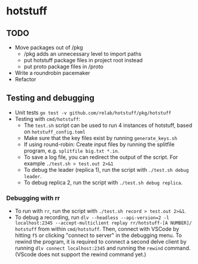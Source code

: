 # hotstuff

## TODO

* Move packages out of /pkg
  * /pkg adds an unnecessary level to import paths
  * put hotstuff package files in project root instead
  * put proto package files in /proto
* Write a roundrobin pacemaker
* Refactor

## Testing and debugging

* Unit tests `go test -v github.com/relab/hotstuff/pkg/hotstuff`
* Testing with `cmd/hotstuff`:
  * The `test.sh` script can be used to run 4 instances of hotstuff, based on `hotstuff_config.toml`
  * Make sure that the key files exist by running `generate_keys.sh`
  * If using round-robin: Create input files by running the splitfile program, e.g. `splitfile big.txt *.in`.
  * To save a log file, you can redirect the output of the script. For example `./test.sh > test.out 2>&1`
  * To debug the leader (replica 1), run the script with `./test.sh debug leader`.
  * To debug replica 2, run the script with `./test.sh debug replica`.

### Debugging with rr

* To run with `rr`, run the script with `./test.sh record > test.out 2>&1`.
* To debug a recording, run `dlv --headless --api-version=2 -l localhost:2345 --accept-multiclient replay rr/hotstuff-[A
  NUMBER]/ hotstuff` from within `cmd/hotstuff`. Then, connect with VSCode by hitting `f5` or clicking "connect to
  server" in the debugging menu. To rewind the program, it is required to connect a second delve client by running `dlv
  connect localhost:2345` and running the `rewind` command. (VScode does not support the rewind command yet.)

